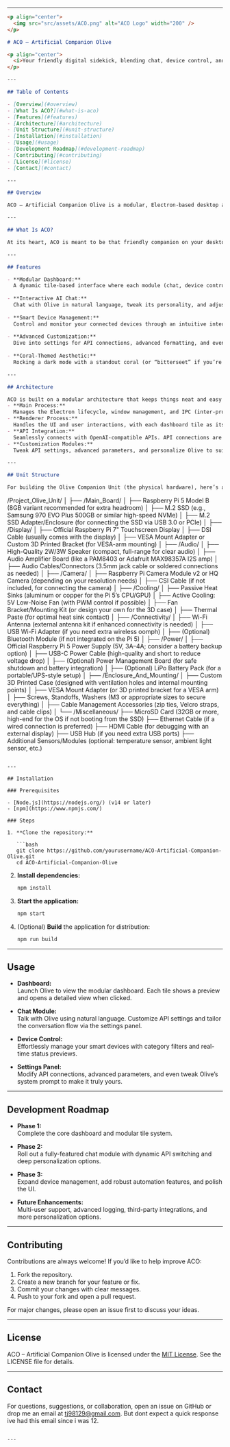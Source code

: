 
---

```markdown
<p align="center">
  <img src="src/assets/ACO.png" alt="ACO Logo" width="200" />
</p>

# ACO – Artificial Companion Olive

<p align="center">
  <i>Your friendly digital sidekick, blending chat, device control, and personalization into one chill desktop app. Think of Olive as your ever-present pal, always ready to lend a hand (or a smart idea) whenever you need it.</i>
</p>

---

## Table of Contents

- [Overview](#overview)
- [What Is ACO?](#what-is-aco)
- [Features](#features)
- [Architecture](#architecture)
- [Unit Structure](#unit-structure)
- [Installation](#installation)
- [Usage](#usage)
- [Development Roadmap](#development-roadmap)
- [Contributing](#contributing)
- [License](#license)
- [Contact](#contact)

---

## Overview

ACO – Artificial Companion Olive is a modular, Electron-based desktop application designed to be your AI-powered buddy. Whether it’s chatting with you, controlling your smart devices, or letting you tweak settings until it’s just right, Olive’s got you covered—all wrapped up in a sleek, coral-accented interface.

---

## What Is ACO?

At its heart, ACO is meant to be that friendly companion on your desktop. Imagine a digital assistant that’s as approachable as your favorite chat app but powerful enough to control devices and learn your style along the way. Even if you’re not super tech-savvy, Olive is built to be simple to use—almost like talking to a friend who happens to know a lot about gadgets and smart living. It’s here to help, adapt, and even surprise you with features you didn’t know you needed.

---

## Features

- **Modular Dashboard:**  
  A dynamic tile-based interface where each module (chat, device control, automations, alerts, current state) stands on its own. It’s like having a bunch of mini-apps you can mix and match—kinda like widgets on your phone.
  
- **Interactive AI Chat:**  
  Chat with Olive in natural language, tweak its personality, and adjust parameters for a more tailored conversation experience (even if it’s a bit wonky right now, there’s plenty of room for future upgrades).
  
- **Smart Device Management:**  
  Control and monitor your connected devices through an intuitive interface. With category filters and real-time previews, managing your smart home becomes a breeze.
  
- **Advanced Customization:**  
  Dive into settings for API connections, advanced formatting, and even personalize Olive’s system prompt to match your vibe.
  
- **Coral-Themed Aesthetic:**  
  Rocking a dark mode with a standout coral (or “bitterseet” if you’re into specifics) accent, the design is all about that sleek, modern look with a personal twist.

---

## Architecture

ACO is built on a modular architecture that keeps things neat and easy to manage:
- **Main Process:**  
  Manages the Electron lifecycle, window management, and IPC (inter-process communication).
- **Renderer Process:**  
  Handles the UI and user interactions, with each dashboard tile as its own module.
- **API Integration:**  
  Seamlessly connects with OpenAI-compatible APIs. API connections are stored as local JSON files, allowing you to dynamically switch models.
- **Customization Modules:**  
  Tweak API settings, advanced parameters, and personalize Olive to suit your unique needs.

---

## Unit Structure

For building the Olive Companion Unit (the physical hardware), here’s a breakdown of the parts and components. This is meant to be a high-end, overkill setup that can be further refine as it is prototype. Later, I might update this with actual documentation with even more details.

```
/Project_Olive_Unit/
│
├── /Main_Board/
│   ├── Raspberry Pi 5 Model B (8GB variant recommended for extra headroom)
│   ├── M.2 SSD (e.g., Samsung 970 EVO Plus 500GB or similar high-speed NVMe)
│   ├── M.2 SSD Adapter/Enclosure (for connecting the SSD via USB 3.0 or PCIe)
│
├── /Display/
│   ├── Official Raspberry Pi 7" Touchscreen Display
│   ├── DSI Cable (usually comes with the display)
│   ├── VESA Mount Adapter or Custom 3D Printed Bracket (for VESA-arm mounting)
│
├── /Audio/
│   ├── High-Quality 2W/3W Speaker (compact, full-range for clear audio)
│   ├── Audio Amplifier Board (like a PAM8403 or Adafruit MAX98357A I2S amp)
│   ├── Audio Cables/Connectors (3.5mm jack cable or soldered connections as needed)
│
├── /Camera/
│   ├── Raspberry Pi Camera Module v2 or HQ Camera (depending on your resolution needs)
│   ├── CSI Cable (if not included, for connecting the camera)
│
├── /Cooling/
│   ├── Passive Heat Sinks (aluminum or copper for the Pi 5’s CPU/GPU)
│   ├── Active Cooling: 5V Low-Noise Fan (with PWM control if possible)
│   ├── Fan Bracket/Mounting Kit (or design your own for the 3D case)
│   ├── Thermal Paste (for optimal heat sink contact)
│
├── /Connectivity/
│   ├── Wi-Fi Antenna (external antenna kit if enhanced connectivity is needed)
│   ├── USB Wi-Fi Adapter (if you need extra wireless oomph)
│   ├── (Optional) Bluetooth Module (if not integrated on the Pi 5)
│
├── /Power/
│   ├── Official Raspberry Pi 5 Power Supply (5V, 3A–4A; consider a battery backup option)
│   ├── USB-C Power Cable (high-quality and short to reduce voltage drop)
│   ├── (Optional) Power Management Board (for safe shutdown and battery integration)
│   ├── (Optional) LiPo Battery Pack (for a portable/UPS-style setup)
│
├── /Enclosure_And_Mounting/
│   ├── Custom 3D Printed Case (designed with ventilation holes and internal mounting points)
│   ├── VESA Mount Adapter (or 3D printed bracket for a VESA arm)
│   ├── Screws, Standoffs, Washers (M3 or appropriate sizes to secure everything)
│   ├── Cable Management Accessories (zip ties, Velcro straps, and cable clips)
│
└── /Miscellaneous/
    ├── MicroSD Card (32GB or more, high-end for the OS if not booting from the SSD)
    ├── Ethernet Cable (if a wired connection is preferred)
    ├── HDMI Cable (for debugging with an external display)
    ├── USB Hub (if you need extra USB ports)
    ├── Additional Sensors/Modules (optional: temperature sensor, ambient light sensor, etc.)
```

---

## Installation

### Prerequisites
                
- [Node.js](https://nodejs.org/) (v14 or later)
- [npm](https://www.npmjs.com/)

### Steps

1. **Clone the repository:**

   ```bash
   git clone https://github.com/yourusername/ACO-Artificial-Companion-Olive.git
   cd ACO-Artificial-Companion-Olive
   ```

2. **Install dependencies:**

   ```bash
   npm install
   ```

3. **Start the application:**

   ```bash
   npm start
   ```

4. (Optional) **Build** the application for distribution:

   ```bash
   npm run build
   ```

---

## Usage

- **Dashboard:**  
  Launch Olive to view the modular dashboard. Each tile shows a preview and opens a detailed view when clicked.
  
- **Chat Module:**  
  Talk with Olive using natural language. Customize API settings and tailor the conversation flow via the settings panel.
  
- **Device Control:**  
  Effortlessly manage your smart devices with category filters and real-time status previews.
  
- **Settings Panel:**  
  Modify API connections, advanced parameters, and even tweak Olive’s system prompt to make it truly yours.

---

## Development Roadmap

- **Phase 1:**  
  Complete the core dashboard and modular tile system.

- **Phase 2:**  
  Roll out a fully-featured chat module with dynamic API switching and deep personalization options.

- **Phase 3:**  
  Expand device management, add robust automation features, and polish the UI.

- **Future Enhancements:**  
  Multi-user support, advanced logging, third-party integrations, and more personalization options.

---

## Contributing

Contributions are always welcome! If you’d like to help improve ACO:

1. Fork the repository.
2. Create a new branch for your feature or fix.
3. Commit your changes with clear messages.
4. Push to your fork and open a pull request.

For major changes, please open an issue first to discuss your ideas.

---

## License

ACO – Artificial Companion Olive is licensed under the [MIT License](LICENSE). See the LICENSE file for details.

---

## Contact

For questions, suggestions, or collaboration, open an issue on GitHub or drop me an email at [tj98129@gmail.com](mailto:your.email@example.com).
But dont expect a quick response ive had this email since i was 12.
```

---